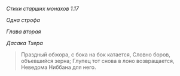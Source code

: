 *Стихи старших монахов 1\.17*

*Одна строфа*

*Глава вторая*

*Дасака Тхера*

> Праздный обжора, с бока на бок катается,
> Словно боров, объевшийся зерна;
> Глупец тот снова в лоно возвращается,
> Неведома Ниббана для него\.